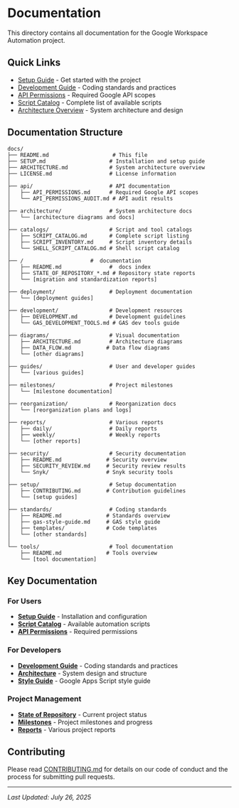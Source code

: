 # Documentation

This directory contains all documentation for the Google Workspace Automation project.

## Quick Links

- [Setup Guide](SETUP.md) - Get started with the project
- [Development Guide](development/DEVELOPMENT.md) - Coding standards and practices
- [API Permissions](api/API_PERMISSIONS.md) - Required Google API scopes
- [Script Catalog](catalogs/SCRIPT_CATALOG.md) - Complete list of available scripts
- [Architecture Overview](ARCHITECTURE.md) - System architecture and design

## Documentation Structure

```
docs/
├── README.md                    # This file
├── SETUP.md                    # Installation and setup guide
├── ARCHITECTURE.md             # System architecture overview
├── LICENSE.md                  # License information
│
├── api/                        # API documentation
│   ├── API_PERMISSIONS.md      # Required Google API scopes
│   └── API_PERMISSIONS_AUDIT.md # API audit results
│
├── architecture/               # System architecture docs
│   └── [architecture diagrams and docs]
│
├── catalogs/                   # Script and tool catalogs
│   ├── SCRIPT_CATALOG.md       # Complete script listing
│   ├── SCRIPT_INVENTORY.md     # Script inventory details
│   └── SHELL_SCRIPT_CATALOG.md # Shell script catalog
│
├── /                     #  documentation
│   ├── README.md               #  docs index
│   ├── STATE_OF_REPOSITORY_*.md # Repository state reports
│   └── [migration and standardization reports]
│
├── deployment/                 # Deployment documentation
│   └── [deployment guides]
│
├── development/                # Development resources
│   ├── DEVELOPMENT.md          # Development guidelines
│   └── GAS_DEVELOPMENT_TOOLS.md # GAS dev tools guide
│
├── diagrams/                   # Visual documentation
│   ├── ARCHITECTURE.md         # Architecture diagrams
│   ├── DATA_FLOW.md           # Data flow diagrams
│   └── [other diagrams]
│
├── guides/                     # User and developer guides
│   └── [various guides]
│
├── milestones/                 # Project milestones
│   └── [milestone documentation]
│
├── reorganization/             # Reorganization docs
│   └── [reorganization plans and logs]
│
├── reports/                    # Various reports
│   ├── daily/                  # Daily reports
│   ├── weekly/                 # Weekly reports
│   └── [other reports]
│
├── security/                   # Security documentation
│   ├── README.md              # Security overview
│   ├── SECURITY_REVIEW.md     # Security review results
│   └── Snyk/                  # Snyk security tools
│
├── setup/                      # Setup documentation
│   ├── CONTRIBUTING.md        # Contribution guidelines
│   └── [setup guides]
│
├── standards/                  # Coding standards
│   ├── README.md              # Standards overview
│   ├── gas-style-guide.md     # GAS style guide
│   ├── templates/             # Code templates
│   └── [other standards]
│
└── tools/                      # Tool documentation
    ├── README.md              # Tools overview
    └── [tool documentation]
```

## Key Documentation

### For Users
- **[Setup Guide](SETUP.md)** - Installation and configuration
- **[Script Catalog](catalogs/SCRIPT_CATALOG.md)** - Available automation scripts
- **[API Permissions](api/API_PERMISSIONS.md)** - Required permissions

### For Developers
- **[Development Guide](development/DEVELOPMENT.md)** - Coding standards and practices
- **[Architecture](ARCHITECTURE.md)** - System design and structure
- **[Style Guide](standards/gas-style-guide.md)** - Google Apps Script style guide

### Project Management
- **[State of Repository](/STATE_OF_REPOSITORY_2025-07-26.md)** - Current project status
- **[Milestones](milestones/)** - Project milestones and progress
- **[Reports](reports/)** - Various project reports

## Contributing

Please read [CONTRIBUTING.md](setup/CONTRIBUTING.md) for details on our code of conduct and the process for submitting pull requests.

---

*Last Updated: July 26, 2025*